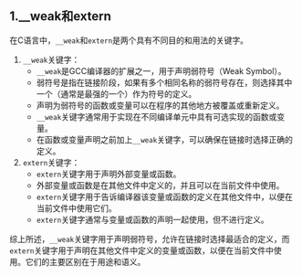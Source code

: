 ## 1.__weak和extern

在C语言中，`__weak`和`extern`是两个具有不同目的和用法的关键字。

1. `__weak`关键字：
   - `__weak`是GCC编译器的扩展之一，用于声明弱符号（Weak Symbol）。
   - 弱符号是指在链接阶段，如果有多个相同名称的弱符号存在，则选择其中一个（通常是最强的一个）作为符号的定义。
   - 声明为弱符号的函数或变量可以在程序的其他地方被覆盖或重新定义。
   - `__weak`关键字通常用于实现在不同编译单元中具有可选实现的函数或变量。
   - 在函数或变量声明之前加上`__weak`关键字，可以确保在链接时选择正确的定义。
2. `extern`关键字：
   - `extern`关键字用于声明外部变量或函数。
   - 外部变量或函数是在其他文件中定义的，并且可以在当前文件中使用。
   - `extern`关键字用于告诉编译器该变量或函数的定义在其他文件中，以便在当前文件中使用它们。
   - `extern`关键字通常与变量或函数的声明一起使用，但不进行定义。

综上所述，`__weak`关键字用于声明弱符号，允许在链接时选择最适合的定义，而`extern`关键字用于声明在其他文件中定义的变量或函数，以便在当前文件中使用。它们的主要区别在于用途和语义。